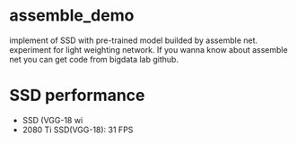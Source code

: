# assemble_demo
implement of SSD with pre-trained model builded by assemble net. experiment for light weighting network.
If you wanna know about assemble net you can get code from bigdata lab github.

# SSD performance
* SSD (VGG-18 wi
* 2080 Ti SSD(VGG-18): 31 FPS


